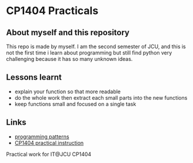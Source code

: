 # CP1404 Practicals
## About myself and this repository 
This repo is made by myself. I am the second semester of JCU, and this is not the first time i learn 
about programming but still find python very challenging because it has so many unknown ideas.
## Lessons learnt 
- explain your function so that more readable
- do the whole work then extract each small parts into the new functions
- keep functions small and focused on a single task
## Links
- [programming patterns](https://github.com/CP1404/Starter/wiki/Programming-Patterns)
- [CP1404 practical instruction](https://github.com/CP1404/Practicals)


Practical work for IT@JCU CP1404